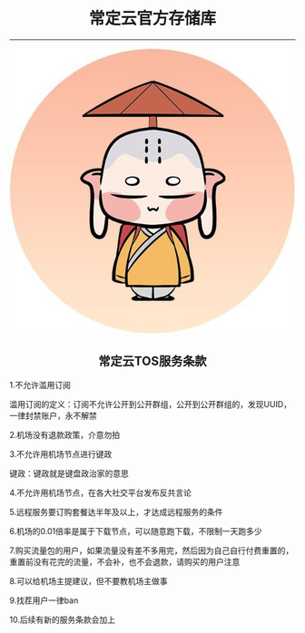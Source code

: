 <body>
	<h1 align="center">常定云官方存储库</h1>	
</body>

----------------------

![image](/picture/常定云官方存储库标签/常定云存储库标签.jpg)

<body>
	<h2 align="center">常定云TOS服务条款</h2>	
</body>

1.不允许滥用订阅

滥用订阅的定义：订阅不允许公开到公开群组，公开到公开群组的，发现UUID，一律封禁账户，永不解禁

2.机场没有退款政策，介意勿拍

3.不允许用机场节点进行键政

键政：键政就是键盘政治家的意思

4.不允许用机场节点，在各大社交平台发布反共言论

5.远程服务要订购套餐达半年及以上，才达成远程服务的条件

6.机场的0.01倍率是属于下载节点，可以随意跑下载，不限制一天跑多少

7.购买流量包的用户，如果流量没有差不多用完，然后因为自己自行付费重置的，重置前没有花完的流量，不会补，也不会退款，请购买的用户注意

8.可以给机场主提建议，但不要教机场主做事

9.找茬用户一律ban

10.后续有新的服务条款会加上
